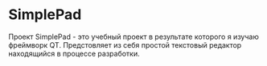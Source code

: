# SimplePad 
Проект SimplePad - это учебный проект в результате которого я изучаю фреймворк QT. Предстовляет
из себя простой текстовый редактор находящийся в процессе разработки.
